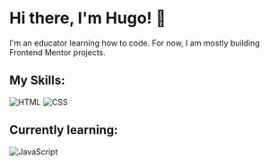 # Hi there, I'm Hugo! 👋
I'm an educator learning how to code. For now, I am mostly building Frontend Mentor projects.
## My Skills:

![HTML](https://img.shields.io/badge/-HTML-E34F26?style=flat-square&logo=html5&logoColor=white)
![CSS](https://img.shields.io/badge/-CSS-1572B6?style=flat-square&logo=css3&logoColor=white)

## Currently learning:
![JavaScript](https://img.shields.io/badge/-JavaScript-F7DF1E?style=flat-square&logo=javascript&logoColor=black)
